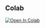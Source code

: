 ## Colab
[![Open In Colab](https://colab.research.google.com/assets/colab-badge.svg)](https://colab.research.google.com/github/<your-username>/10-day-ai-build-sprint/blob/main/days/10/starter.ipynb) 